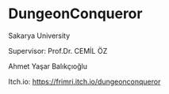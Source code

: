# DungeonConqueror
 
Sakarya University

Supervisor: Prof.Dr. CEMİL ÖZ

Ahmet Yaşar Balıkçıoğlu

Itch.io: https://frimri.itch.io/dungeonconqueror
